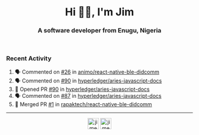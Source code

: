 <h1 align="center">Hi 👋🏾, I'm Jim</h1>
<h3 align="center">A software developer from Enugu, Nigeria</h3>
<br/>
<!-- https://github.com/rahuldkjain/github-profile-readme-generator --!>

<!--  <p align="left"><img src="https://github-readme-stats.vercel.app/api?username=rapaktech&show_icons=true&count_private=true&" alt="rapaktech" /></p> --!>

<!--
Github language stats
<p align="left"><img src="https://github-readme-stats.vercel.app/api/top-langs/?username=rapaktech&layout=compact" alt="rapaktech" /><p>
-->

<!-- Codestats language stats -->
<!-- <p align="left"><img src="https://codestats-readme.vercel.app/api/top-langs/?username=rapaktech&layout=compact&language_count=12" alt="rapaktech" /><p>    --!>
  
<h3>Recent Activity</h3>

<!--START_SECTION:activity-->
1. 🗣 Commented on [#26](https://github.com/animo/react-native-ble-didcomm/issues/26) in [animo/react-native-ble-didcomm](https://github.com/animo/react-native-ble-didcomm)
2. 🗣 Commented on [#90](https://github.com/hyperledger/aries-javascript-docs/issues/90) in [hyperledger/aries-javascript-docs](https://github.com/hyperledger/aries-javascript-docs)
3. 💪 Opened PR [#90](https://github.com/hyperledger/aries-javascript-docs/pull/90) in [hyperledger/aries-javascript-docs](https://github.com/hyperledger/aries-javascript-docs)
4. 🗣 Commented on [#87](https://github.com/hyperledger/aries-javascript-docs/issues/87) in [hyperledger/aries-javascript-docs](https://github.com/hyperledger/aries-javascript-docs)
5. 🎉 Merged PR [#1](https://github.com/rapaktech/react-native-ble-didcomm/pull/1) in [rapaktech/react-native-ble-didcomm](https://github.com/rapaktech/react-native-ble-didcomm)
<!--END_SECTION:activity-->

---

<p align="center">
<a href="https://twitter.com/jimezesinachi" target="blank"><img align="center" src="https://cdn.jsdelivr.net/npm/simple-icons@3.0.1/icons/twitter.svg" alt="jimezesinachi" height="30" width="30" /></a>
<a href="https://linkedin.com/in/jimezesinachi" target="blank"><img align="center" src="https://cdn.jsdelivr.net/npm/simple-icons@3.0.1/icons/linkedin.svg" alt="jimezesinachi" height="30" width="30" /></a>
</p>
